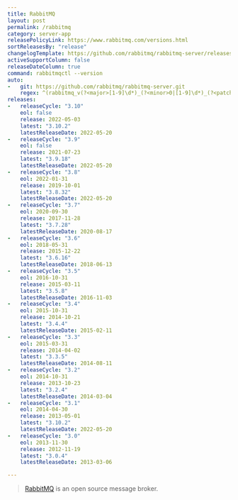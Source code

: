 ```yaml
---
title: RabbitMQ
layout: post
permalink: /rabbitmq
category: server-app
releasePolicyLink: https://www.rabbitmq.com/versions.html
sortReleasesBy: "release"
changelogTemplate: https://github.com/rabbitmq/rabbitmq-server/releases/tag/v__LATEST__
activeSupportColumn: false
releaseDateColumn: true
command: rabbitmqctl --version
auto:
-   git: https://github.com/rabbitmq/rabbitmq-server.git
    regex: ^(rabbitmq_v(?<major>[1-9]\d*)_(?<minor>0|[1-9]\d*)_(?<patch>0|[1-9]\d*)|v(?<major>[1-9]\d*)\.(?<minor>0|[1-9]\d*)\.(?<patch>0|[1-9]\d*))$
releases:
-   releaseCycle: "3.10"
    eol: false
    release: 2022-05-03
    latest: "3.10.2"
    latestReleaseDate: 2022-05-20
-   releaseCycle: "3.9"
    eol: false
    release: 2021-07-23
    latest: "3.9.18"
    latestReleaseDate: 2022-05-20
-   releaseCycle: "3.8"
    eol: 2022-01-31
    release: 2019-10-01
    latest: "3.8.32"
    latestReleaseDate: 2022-05-20
-   releaseCycle: "3.7"
    eol: 2020-09-30
    release: 2017-11-28
    latest: "3.7.28"
    latestReleaseDate: 2020-08-17
-   releaseCycle: "3.6"
    eol: 2018-05-31
    release: 2015-12-22
    latest: "3.6.16"
    latestReleaseDate: 2018-06-13
-   releaseCycle: "3.5"
    eol: 2016-10-31
    release: 2015-03-11
    latest: "3.5.8"
    latestReleaseDate: 2016-11-03
-   releaseCycle: "3.4"
    eol: 2015-10-31
    release: 2014-10-21
    latest: "3.4.4"
    latestReleaseDate: 2015-02-11
-   releaseCycle: "3.3"
    eol: 2015-03-31
    release: 2014-04-02
    latest: "3.3.5"
    latestReleaseDate: 2014-08-11
-   releaseCycle: "3.2"
    eol: 2014-10-31
    release: 2013-10-23
    latest: "3.2.4"
    latestReleaseDate: 2014-03-04
-   releaseCycle: "3.1"
    eol: 2014-04-30
    release: 2013-05-01
    latest: "3.10.2"
    latestReleaseDate: 2022-05-20
-   releaseCycle: "3.0"
    eol: 2013-11-30
    release: 2012-11-19
    latest: "3.0.4"
    latestReleaseDate: 2013-03-06

---
```


> [RabbitMQ](https://www.rabbitmq.com/) is an open source message broker.
